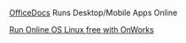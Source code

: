 
[OfficeDocs](https://www.offidocs.com/)
Runs Desktop/Mobile Apps Online

[Run Online OS Linux free with OnWorks](https://www.onworks.net/playonline/runonworks.php)
